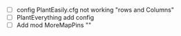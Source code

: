 - [ ] config PlantEasily.cfg not working "rows and Columns"
- [ ] PlantEverything add config
- [ ] Add mod MoreMapPins ""